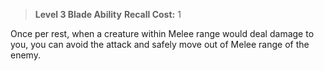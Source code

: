 > **Level 3 Blade Ability**
> **Recall Cost:** 1

Once per rest, when a creature within Melee range would deal damage to you, you can avoid the attack and safely move out of Melee range of the enemy.
